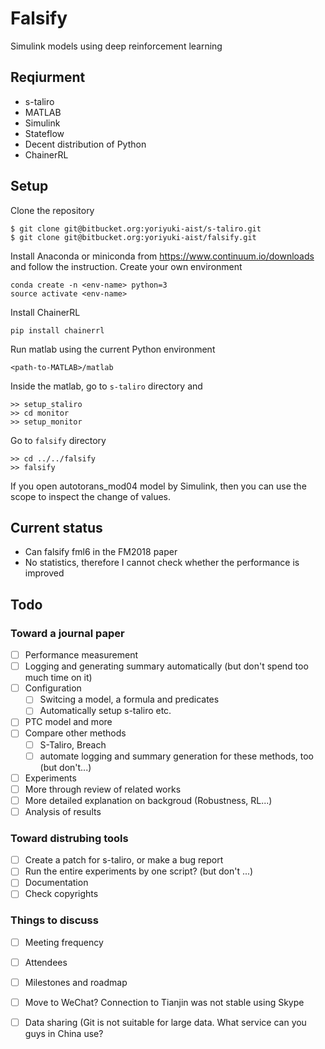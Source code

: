 # Falsify

Simulink models using deep reinforcement learning

## Reqiurment

- s-taliro
- MATLAB
- Simulink
- Stateflow
- Decent distribution of Python
- ChainerRL

## Setup

Clone the repository
```
$ git clone git@bitbucket.org:yoriyuki-aist/s-taliro.git
$ git clone git@bitbucket.org:yoriyuki-aist/falsify.git
```
Install Anaconda or miniconda from https://www.continuum.io/downloads and follow the instruction.
Create your own environment
````
conda create -n <env-name> python=3
source activate <env-name>
````
Install ChainerRL
````
pip install chainerrl
````
Run matlab using the current Python environment
```
<path-to-MATLAB>/matlab
```
Inside the matlab, go to `s-taliro` directory and
```
>> setup_staliro
>> cd monitor
>> setup_monitor
```
Go to `falsify` directory
```
>> cd ../../falsify
>> falsify
```
If you open autotorans_mod04 model by Simulink, then you can use the scope to inspect the change of values.

## Current status

- Can falsify fml6 in the FM2018 paper
- No statistics, therefore I cannot check whether the performance is improved

## Todo

### Toward a journal paper

- [ ] Performance measurement
- [ ] Logging and generating summary automatically (but don't spend too much time on it)
- [ ] Configuration
	- [ ] Switcing a model, a formula and predicates
	- [ ] Automatically setup s-taliro etc.
- [ ] PTC model and more
- [ ] Compare other methods
	- [ ] S-Taliro, Breach
	- [ ] automate logging and summary generation for these methods, too (but don't...)
- [ ] Experiments
- [ ] More through review of related works
- [ ] More detailed explanation on backgroud (Robustness, RL...)
- [ ] Analysis of results

### Toward distrubing tools 

- [ ] Create a patch for s-taliro, or make a bug report
- [ ] Run the entire experiments by one script? (but don't ...)
- [ ] Documentation
- [ ] Check copyrights

### Things to discuss

- [ ] Meeting frequency
- [ ] Attendees
- [ ] Milestones and roadmap
- [ ] Move to WeChat?  Connection to Tianjin was not stable using Skype
- [ ] Data sharing (Git is not suitable for large data.  What service can you guys in China use?
	
	